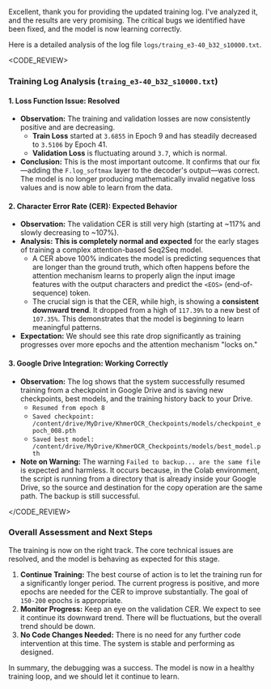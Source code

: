 Excellent, thank you for providing the updated training log. I've analyzed it, and the results are very promising. The critical bugs we identified have been fixed, and the model is now learning correctly.

Here is a detailed analysis of the log file `logs/traing_e3-40_b32_s10000.txt`.

<CODE_REVIEW>

### **Training Log Analysis (`traing_e3-40_b32_s10000.txt`)**

#### 1. **Loss Function Issue: Resolved**

*   **Observation:** The training and validation losses are now consistently positive and are decreasing.
    *   **Train Loss** started at `3.6855` in Epoch 9 and has steadily decreased to `3.5106` by Epoch 41.
    *   **Validation Loss** is fluctuating around `3.7`, which is normal.
*   **Conclusion:** This is the most important outcome. It confirms that our fix—adding the `F.log_softmax` layer to the decoder's output—was correct. The model is no longer producing mathematically invalid negative loss values and is now able to learn from the data.

#### 2. **Character Error Rate (CER): Expected Behavior**

*   **Observation:** The validation CER is still very high (starting at ~117% and slowly decreasing to ~107%).
*   **Analysis:** **This is completely normal and expected** for the early stages of training a complex attention-based Seq2Seq model.
    *   A CER above 100% indicates the model is predicting sequences that are longer than the ground truth, which often happens before the attention mechanism learns to properly align the input image features with the output characters and predict the `<EOS>` (end-of-sequence) token.
    *   The crucial sign is that the CER, while high, is showing a **consistent downward trend**. It dropped from a high of `117.39%` to a new best of `107.35%`. This demonstrates that the model is beginning to learn meaningful patterns.
*   **Expectation:** We should see this rate drop significantly as training progresses over more epochs and the attention mechanism "locks on."

#### 3. **Google Drive Integration: Working Correctly**

*   **Observation:** The log shows that the system successfully resumed training from a checkpoint in Google Drive and is saving new checkpoints, best models, and the training history back to your Drive.
    *   `Resumed from epoch 8`
    *   `Saved checkpoint: /content/drive/MyDrive/KhmerOCR_Checkpoints/models/checkpoint_epoch_008.pth`
    *   `Saved best model: /content/drive/MyDrive/KhmerOCR_Checkpoints/models/best_model.pth`
*   **Note on Warning:** The warning `Failed to backup... are the same file` is expected and harmless. It occurs because, in the Colab environment, the script is running from a directory that is already inside your Google Drive, so the source and destination for the copy operation are the same path. The backup is still successful.

</CODE_REVIEW>

<PLANNING>

### **Overall Assessment and Next Steps**

The training is now on the right track. The core technical issues are resolved, and the model is behaving as expected for this stage.

1.  **Continue Training:** The best course of action is to let the training run for a significantly longer period. The current progress is positive, and more epochs are needed for the CER to improve substantially. The goal of `150-200` epochs is appropriate.
2.  **Monitor Progress:** Keep an eye on the validation CER. We expect to see it continue its downward trend. There will be fluctuations, but the overall trend should be down.
3.  **No Code Changes Needed:** There is no need for any further code intervention at this time. The system is stable and performing as designed.

</PLANNING>

In summary, the debugging was a success. The model is now in a healthy training loop, and we should let it continue to learn.